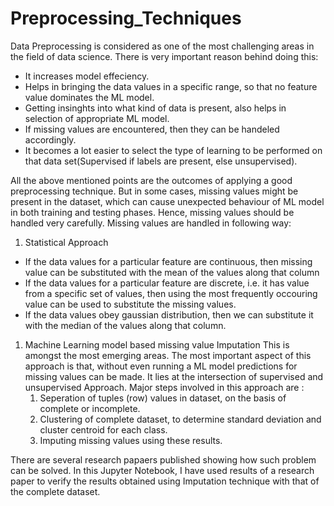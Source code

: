# Preprocessing_Techniques
Data Preprocessing is considered as one of the most challenging areas in the field of data science. There is very important reason behind doing this:
* It increases model effeciency.
* Helps in bringing the data values in a specific range, so that no feature value dominates the ML model.
* Getting insinghts into what kind of data is present, also helps in selection of appropriate ML model.
* If missing values are encountered, then they can be handeled accordingly.
* It becomes a lot easier to select the type of learning to be performed on that data set(Supervised if labels are present, else unsupervised).

All the above mentioned points are the outcomes of applying a good preprocessing technique. But in some cases, missing values might be present in the dataset, which can cause unexpected behaviour of ML model in both training and testing phases.
Hence, missing values should be handled very carefully. Missing values are handled in following way:
1. Statistical Approach
  * If the data values for a particular feature are continuous, then missing value can be substituted with the mean of the         values along that column
  * If the data values for a particular feature are discrete, i.e. it has value from a specific set of values, then using the       most frequently occouring value can be used to substitute the missing values.
  * If the data values obey gaussian distribution, then we can substitute it with the median of the values along that column.
1. Machine Learning model based missing value Imputation
    This is amongst the most emerging areas. The most important aspect of this approach is that, without even running a ML         model predictions for missing values can be made. It lies at the intersection of supervised and unsupervised Approach.
    Major steps involved in this approach are :
    1. Seperation of tuples (row) values in dataset, on the basis of complete or incomplete.
    1. Clustering of complete dataset, to determine standard deviation and cluster centroid for each class.
    1. Imputing missing values using these results.
 
There are several research papaers published showing how such problem can be solved. In this Jupyter Notebook, I have used results of a research paper to verify the results obtained using Imputation technique with that of the complete dataset.

